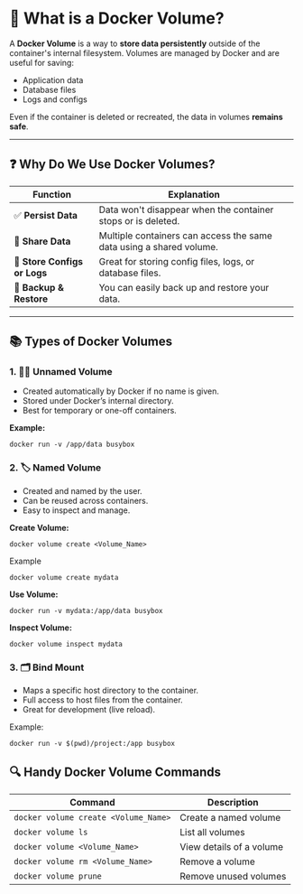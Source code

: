 # 🐳 What is a Docker Volume?

A **Docker Volume** is a way to **store data persistently** outside of the container's internal filesystem. Volumes are managed by Docker and are useful for saving:

- Application data
- Database files
- Logs and configs

Even if the container is deleted or recreated, the data in volumes **remains safe**.

---

## ❓ Why Do We Use Docker Volumes?

| Function                        | Explanation                                                                 |
|-------------------------------|-----------------------------------------------------------------------------|
| ✅ **Persist Data**            | Data won't disappear when the container stops or is deleted.                |
| 🔄 **Share Data**             | Multiple containers can access the same data using a shared volume.         |
| 📂 **Store Configs or Logs**   | Great for storing config files, logs, or database files.                    |
| 🔧 **Backup & Restore**       | You can easily back up and restore your data.


---

## 📚 Types of Docker Volumes

### 1. 🕵️‍♂️ Unnamed Volume

- Created automatically by Docker if no name is given.
- Stored under Docker’s internal directory.
- Best for temporary or one-off containers.

**Example:**
```
docker run -v /app/data busybox
```

### 2. 🏷️ Named Volume

- Created and named by the user.
- Can be reused across containers.
- Easy to inspect and manage.

**Create Volume:**
```
docker volume create <Volume_Name>
```

Example

```
docker volume create mydata
```
**Use Volume:**
```
docker run -v mydata:/app/data busybox
```

**Inspect Volume:**
```
docker volume inspect mydata
```
### 3. 🗂️ Bind Mount
- Maps a specific host directory to the container.
- Full access to host files from the container.
- Great for development (live reload).

Example:
```
docker run -v $(pwd)/project:/app busybox
```

## 🔍 Handy Docker Volume Commands

| Command                      | Description              |
| ---------------------------- | ------------------------ |
| `docker volume create <Volume_Name>`  | Create a named volume    |
| `docker volume ls`           | List all volumes         |
| `docker volume <Volume_Name>` | View details of a volume |
| `docker volume rm <Volume_Name>`      | Remove a volume          |
| `docker volume prune`        | Remove unused volumes    |
